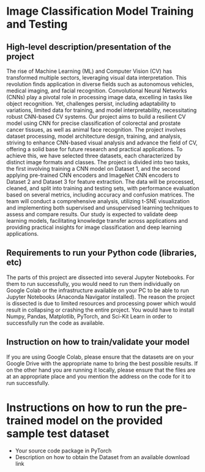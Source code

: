 # Image Classification Model Training and Testing

## High-level description/presentation of the project
The rise of Machine Learning (ML) and Computer Vision (CV) has transformed multiple sectors, leveraging visual data interpretation. This revolution finds application in diverse fields such as autonomous vehicles, medical imaging, and facial recognition. Convolutional Neural Networks (CNNs) play a pivotal role in processing image data, excelling in tasks like object recognition. Yet, challenges persist, including adaptability to variations, limited data for training, and model interpretability, necessitating robust CNN-based CV systems. Our project aims to build a resilient CV model using CNN for precise classification of colorectal and prostate cancer tissues, as well as animal face recognition. The project involves dataset processing, model architecture design, training, and analysis, striving to enhance CNN-based visual analysis and advance the field of CV, offering a solid base for future research and practical applications. To achieve this, we have selected three datasets, each characterized by distinct image formats and classes. The project is divided into two tasks, the first involving training a CNN model on Dataset 1, and the second applying pre-trained CNN encoders and ImageNet CNN encoders to Dataset 2 and Dataset 3 for feature extraction. The data will be processed, cleaned, and split into training and testing sets, with performance evaluation based on several metrics, including accuracy and confusion matrices. The team will conduct a comprehensive analysis, utilizing t-SNE visualization and implementing both supervised and unsupervised learning techniques to assess and compare results. Our study is expected to validate deep learning models, facilitating knowledge transfer across applications and providing practical insights for image classification and deep learning applications.

## Requirements to run your Python code (libraries, etc)
The parts of this project are dissected into several Jupyter Notebooks. For them to run successfully, you would need to run them individually on Google Colab or the infrastructure available on your PC to be able to run Jupyter Notebooks (Anaconda Navigator installed). The reason the project is dissected is due to limited resources and processing power which would result in collapsing or crashing the entire project. You would have to install Numpy, Pandas, Matplotlib, PyTorch, and Sci-Kit Learn in order to successfully run the code as available.

## Instruction on how to train/validate your model
If you are using Google Colab, please ensure that the datasets are on your Google Drive with the appropriate name to bring the best possible results. If on the other hand you are running it locally, please ensure that the files are at an appropriate place and you mention the address on the code for it to run successfully.

# Instructions on how to run the pre-trained model on the provided sample test dataset

- Your source code package in PyTorch
- Description on how to obtain the Dataset from an available download link
